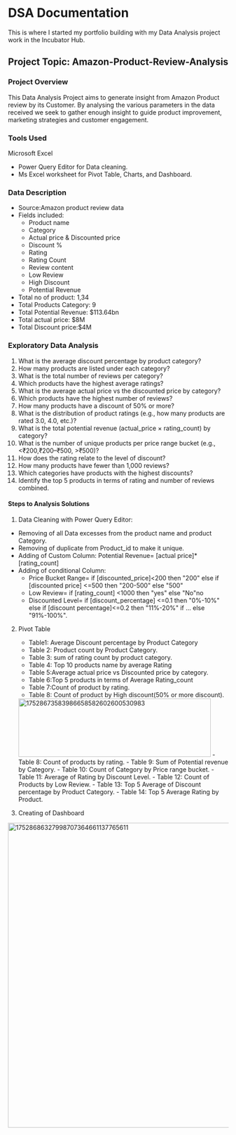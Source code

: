 # DSA Documentation
This is where I started my portfolio building with my Data Analysis project work in the Incubator Hub.
## Project Topic: Amazon-Product-Review-Analysis
### Project Overview
This Data Analysis Project aims to generate insight from Amazon Product review by its Customer. By analysing the various parameters in the data received we seek to  gather enough insight to guide product improvement, marketing strategies and customer engagement.
### Tools Used
Microsoft Excel
  - Power Query Editor for Data cleaning.
  - Ms Excel worksheet for Pivot Table, Charts, and Dashboard.
### Data Description 
- Source:Amazon product review data
- Fields included:
  - Product name
  - Category
  - Actual price & Discounted price
  - Discount %
  - Rating
  - Rating Count
  - Review content
  - Low Review
  - High Discount
  - Potential Revenue
- Total no of product: 1,34
- Total Products Category: 9
- Total Potential Revenue: $113.64bn
- Total actual price: $8M
- Total Discount price:$4M
### Exploratory Data Analysis 
1. What is the average discount percentage by product category?
2. How many products are listed under each category?
3. What is the total number of reviews per category?
4. Which products have the highest average ratings?
5. What is the average actual price vs the discounted price by category?
6. Which products have the highest number of reviews?
7. How many products have a discount of 50% or more?
8. What is the distribution of product ratings (e.g., how many products are rated 3.0,
4.0, etc.)?
9. What is the total potential revenue (actual_price × rating_count) by category?
10. What is the number of unique products per price range bucket (e.g., <₹200,₹200–₹500, >₹500)?
11. How does the rating relate to the level of discount?
12. How many products have fewer than 1,000 reviews?
13. Which categories have products with the highest discounts?
14. Identify the top 5 products in terms of rating and number of reviews combined.
#### Steps to Analysis Solutions 
1. Data Cleaning with Power Query Editor:
  - Removing of all Data excesses from the product name and product Category.
  -  Removing of duplicate from Product_id to make it unique.
  - Adding of Custom Column: Potential Revenue= [actual price]*[rating_count]
  - Adding of conditional Column:
    - Price Bucket Range= if [discounted_price]<200 then "200" else if [discounted price] <=500 then "200-500" else "500"
    - Low Review= if [rating_count] <1000 then "yes" else "No"no
    - Discounted Level= if [discount_percentage] <=0.1 then "0%-10%" else if [discount percentage]<=0.2 then "11%-20%" if ... else "91%-100%".
2. Pivot Table
    - Table1: Average Discount percentage by Product Category
    - Table 2: Product count by Product Category.
    - Table 3: sum of rating count by product category.
    - Table 4: Top 10 products name by average Rating
    - Table 5:Average actual price vs Discounted price by category.
    - Table 6:Top 5 products in terms of Average Rating_count
    - Table 7:Count of product by rating.
    - Table 8: Count of product by High discount(50% or more discount).
   
    <img width="439" height="133" alt="17528673583986658582602600530983" src="https://github.com/user-attachments/assets/1ae3203f-d791-40c5-b3c2-adfd418bd74c" />
   - Table 8: Count of products by rating.
   - Table 9: Sum of Potential revenue by Category.
   - Table 10: Count of Category by Price range bucket.
   - Table 11: Average of Rating by Discount Level.
   - Table 12: Count of Products by Low Review.
   - Table 13: Top 5 Average of Discount percentage by Product Category.
   - Table 14: Top 5 Average Rating by Product.
3. Creating of Dashboard

<img width="1344" height="694" alt="17528686327998707364661137765611" src="https://github.com/user-attachments/assets/bb56b313-47ca-4a88-b792-4f427b8e9ac8" />
